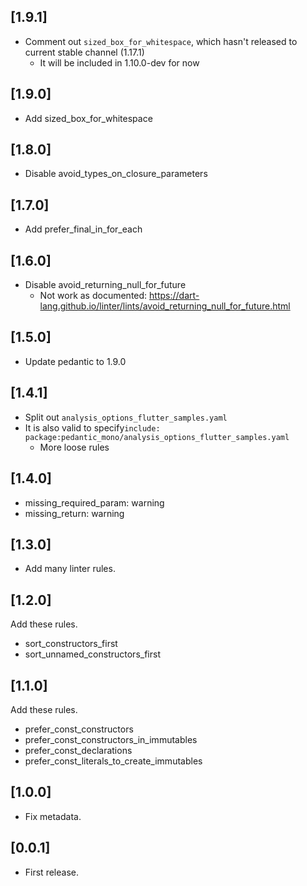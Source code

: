 ## [1.9.1]

- Comment out `sized_box_for_whitespace`, which hasn't released to current stable channel (1.17.1)
  - It will be included in 1.10.0-dev for now

## [1.9.0]

- Add sized_box_for_whitespace

## [1.8.0]

- Disable avoid_types_on_closure_parameters

## [1.7.0]

- Add prefer_final_in_for_each

## [1.6.0]

- Disable avoid_returning_null_for_future
  - Not work as documented: https://dart-lang.github.io/linter/lints/avoid_returning_null_for_future.html

## [1.5.0]

- Update pedantic to 1.9.0

## [1.4.1]

- Split out `analysis_options_flutter_samples.yaml`
- It is also valid to specify`include: package:pedantic_mono/analysis_options_flutter_samples.yaml`
  - More loose rules

## [1.4.0]

- missing_required_param: warning
- missing_return: warning 

## [1.3.0]

- Add many linter rules.

## [1.2.0]

Add these rules.

- sort_constructors_first
- sort_unnamed_constructors_first

## [1.1.0]

Add these rules.

- prefer_const_constructors
- prefer_const_constructors_in_immutables
- prefer_const_declarations
- prefer_const_literals_to_create_immutables

## [1.0.0]

- Fix metadata.

## [0.0.1]

- First release.

